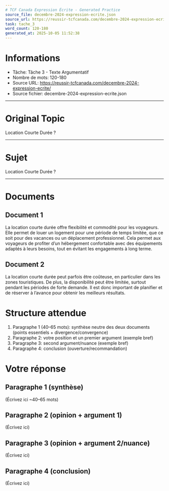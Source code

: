 ```yaml
---
# TCF Canada Expression Écrite - Generated Practice
source_file: decembre-2024-expression-ecrite.json
source_url: https://reussir-tcfcanada.com/decembre-2024-expression-ecrite/
task: tache_3
word_count: 120-180
generated_at: 2025-10-05 11:52:38
---
```


# Informations
- Tâche: Tâche 3 - Texte Argumentatif
- Nombre de mots: 120-180
- Source URL: https://reussir-tcfcanada.com/decembre-2024-expression-ecrite/
- Source fichier: decembre-2024-expression-ecrite.json

---

# Original Topic
Location Courte Durée ?

---

# Sujet
Location Courte Durée ?

---
# Documents
## Document 1
La location courte durée offre flexibilité et commodité pour les voyageurs. Elle permet de louer un logement pour une période de temps limitée, que ce soit pour des vacances ou un déplacement professionnel. Cela permet aux voyageurs de profiter d’un hébergement confortable avec des équipements adaptés à leurs besoins, tout en évitant les engagements à long terme.

## Document 2
La location courte durée peut parfois être coûteuse, en particulier dans les zones touristiques. De plus, la disponibilité peut être limitée, surtout pendant les périodes de forte demande. Il est donc important de planifier et de réserver à l’avance pour obtenir les meilleurs résultats.

# Structure attendue
1) Paragraphe 1 (40–65 mots): synthèse neutre des deux documents (points essentiels + divergence/convergence)
2) Paragraphe 2: votre position et un premier argument (exemple bref)
3) Paragraphe 3: second argument/nuance (exemple bref)
4) Paragraphe 4: conclusion (ouverture/recommandation)

# Votre réponse
## Paragraphe 1 (synthèse)
(Écrivez ici ~40–65 mots)

## Paragraphe 2 (opinion + argument 1)
(Écrivez ici)

## Paragraphe 3 (opinion + argument 2/nuance)
(Écrivez ici)

## Paragraphe 4 (conclusion)
(Écrivez ici)
